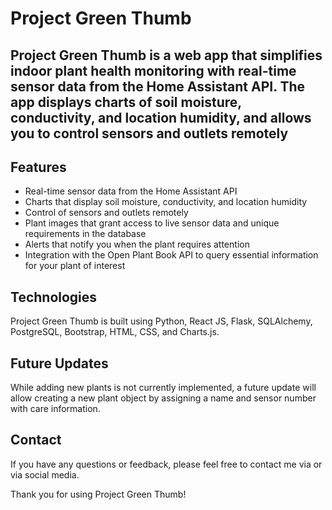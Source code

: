 # Project Green Thumb

## Project Green Thumb is a web app that simplifies indoor plant health monitoring with real-time sensor data from the Home Assistant API. The app displays charts of soil moisture, conductivity, and location humidity, and allows you to control sensors and outlets remotely

## Features
* Real-time sensor data from the Home Assistant API
* Charts that display soil moisture, conductivity, and location humidity
* Control of sensors and outlets remotely
* Plant images that grant access to live sensor data and unique requirements in the database
* Alerts that notify you when the plant requires attention
* Integration with the Open Plant Book API to query essential information for your plant of interest

## Technologies
Project Green Thumb is built using Python, React JS, Flask, SQLAlchemy, PostgreSQL, Bootstrap, HTML, CSS, and Charts.js.

## Future Updates
While adding new plants is not currently implemented, a future update will allow creating a new plant object by assigning a name and sensor number with care information.

## Contact
If you have any questions or feedback, please feel free to contact me via or via social media.

Thank you for using Project Green Thumb!